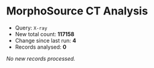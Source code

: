 # MorphoSource CT Analysis

* Query: `X-ray`
* New total count: **117158**
* Change since last run: **4**
* Records analysed: **0**

_No new records processed._